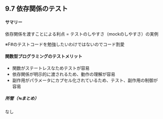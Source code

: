 ## 9.7 依存関係のテスト

#### サマリー

依存関係を渡すことによる利点 = テストのしやすさ（mockのしやすさ）の実例

※F#のテストコードを勉強したいわけではないのでコード割愛

#### 関数型プログラミングのテストメリット

* 関数がステートレスなためテストが容易
* 依存関係が明示的に渡されるため、動作の理解が容易
* 副作用がパラメータにカプセル化されているため、テスト、副作用の制御が容易

##### 所管（≒まとめ）

なし